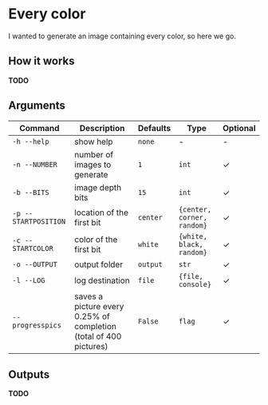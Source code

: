 # Every color

I wanted to generate an image containing every color, so here we go.

## How it works

**TODO**

## Arguments
| Command | Description | Defaults | Type | Optional |
|---|---|---|---|---|
| `-h --help` | show help | `none` | - | - |
| `-n --NUMBER` | number of images to generate | `1` | `int` | ✓ |
| `-b --BITS` | image depth bits | `15` | `int` | ✓ |
| `-p --STARTPOSITION` | location of the first bit  | `center` | `{center, corner, random}` | ✓ |
| `-c --STARTCOLOR` | color of the first bit | `white` | `{white, black, random}` | ✓ |
| `-o --OUTPUT` | output folder | `output` | `str` | ✓ |
| `-l --LOG` | log destination | `file` | `{file, console}` | ✓ |
| `--progresspics` | saves a picture every 0.25% of completion (total of 400 pictures) | `False` | `flag` | ✓ |

## Outputs

**TODO**
